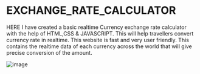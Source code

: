 # EXCHANGE_RATE_CALCULATOR
HERE I have created a basic realtime Currency exchange rate calculator with the help of HTML,CSS & JAVASCRIPT.
This will help travellers convert currency rate in realtime. This website is fast and very user friendly.
This contains the realtime data of each currency across the world that will give precise conversion of the amount.

![image](https://github.com/maity563/EXCHANGE_RATE_CALCULATOR/assets/105879104/0f821e3e-0a47-41b0-8d90-1aa9d2e6c979)

